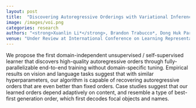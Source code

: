 ```yaml
---
layout: post
title:  "Discovering Autoregressive Orderings with Variational Inference"
image: /images/voi.png
categories: research
authors: "<strong>Xuanlin Li*</strong>, Brandon Trabucco*, Dong Huk Park, Yang Gao, Michael Luo, Sheng Shen, Trevor Darrell"
venue: "Under Review at International Conference on Learning Representations (ICLR) 2021 (ratings in top 7% of submissions)"
---
```

We propose the first domain-independent unsupervised / self-supervised learner that discovers high-quality autoregressive orders through fully-parallelizable end-to-end training without domain-specific tuning. Empirical results on vision and language tasks suggest that with similar hyperparameters, our algorithm is capable of recovering autoregressive orders that are even better than fixed orders. Case studies suggest that our learned orders depend adaptively on content, and resemble a type of best-first generation order, which first decodes focal objects and names.